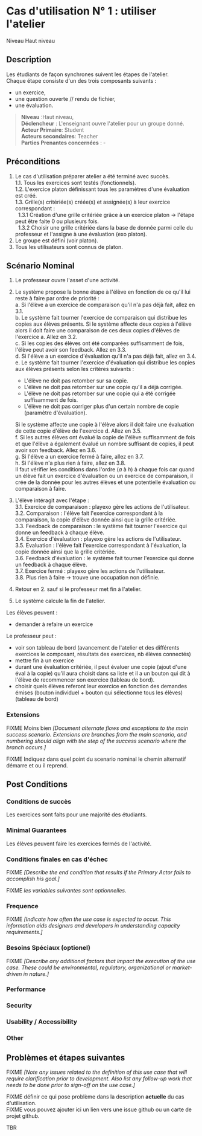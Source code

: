 
# Cas d'utilisation N° 1 :  utiliser l'atelier 

Niveau Haut niveau

##  Description

Les étudiants de façon synchrones suivent les étapes de l'atelier.  
Chaque étape consiste d'un des trois composants suivants :  
- un exercice,
- une question ouverte // rendu de fichier,  
- une évaluation.


> **Niveau** :Haut niveau,  
> **Déclencheur** : L'enseignant ouvre l'atelier pour un groupe donné.  
> **Acteur Primaire**:  Student  
> **Acteurs secondaires**: Teacher  
> **Parties Prenantes concernées** : -   


## Préconditions

1. Le cas d'utilisation préparer atelier a été terminé avec succès.  
    1.1. Tous les exercices sont testés (fonctionnels).  
    1.2. L'exercice platon définissant tous les paramètres d'une évaluation est créé.  
    1.3. Grille(s) critériée(s) créée(s) et assignée(s) à leur exercice correspondant :  
    &nbsp; 1.3.1 Création d'une grille critériée grâce à un exercice platon -> l'étape peut être faite 0 ou plusieurs fois.  
    &nbsp; 1.3.2 Choisir une grille critériée dans la base de donnée parmi celle du professeur et l'assigne à une évaluation (exo platon).  
2. Le groupe est défini (voir platon).  
3. Tous les utilisateurs sont connus de platon.  



## Scénario Nominal

1. Le professeur ouvre l'asset d'une activité.  
2. Le système propose la bonne étape à l'élève en fonction de ce qu'il lui reste à faire par ordre de priorité :  
    a. Si l'élève a un exercice de comparaison qu'il n'a pas déjà fait, allez en 3.1.  
    b. Le système fait tourner l'exercice de comparaison qui distribue les copies aux élèves présents. Si le système affecte deux copies à l'élève alors il doit faire une comparaison de ces deux copies d'élèves de l'exercice a. Allez en 3.2.  
    c. Si les copies des élèves ont été comparées suffisamment de fois, l'élève peut avoir son feedback. Allez en 3.3.  
    d. Si l'élève a un exercice d'évaluation qu'il n'a pas déjà fait, allez en 3.4.  
    e. Le système fait tourner l'exercice d'évaluation qui distribue les copies aux élèves présents selon les critères suivants :  
    * L'élève ne doit pas retomber sur sa copie.  
    * L'élève ne doit pas retomber sur une copie qu'il a déjà corrigée.  
    * L'élève ne doit pas retomber sur une copie qui a été corrigée suffisamment de fois.  
    * L'élève ne doit pas corriger plus d'un certain nombre de copie (paramètre d'évaluation).  
    
    Si le système affecte une copie à l'élève alors il doit faire une évaluation de cette copie d'élève de l'exercice d. Allez en 3.5.  
    f. Si les autres élèves ont évalué la copie de l'élève suffisamment de fois et que l'élève a également évalué un nombre suffisant de copies, il peut avoir son feedback. Allez en 3.6.  
    g. Si l'élève a un exercice fermé à faire, allez en 3.7.  
    h. Si l'élève n'a plus rien à faire, allez en 3.8.  
    Il faut vérifier les conditions dans l'ordre (*a* à *h*) à chaque fois car quand un élève fait un exercice d'évaluation ou un exercice de comparaison, il crée de la donnée pour les autres élèves et une potentielle évaluation ou comparaison à faire.  
3. L'élève intéragit avec l'étape :  
    3.1. Exercice de comparaison : playexo gère les actions de l'utilisateur.  
    3.2. Comparaison : l'élève fait l'exercice correspondant à la comparaison, la copie d'élève donnée ainsi que la grille critériée.  
    3.3. Feedback de comparaison : le système fait tourner l'exercice qui donne un feedback à chaque élève.  
    3.4. Exercice d'évaluation : playexo gère les actions de l'utilisateur.  
    3.5. Evaluation : l'élève fait l'exercice correspondant à l'évaluation, la copie donnée ainsi que la grille critériée.  
    3.6. Feedback d'évaluation : le système fait tourner l'exercice qui donne un feedback à chaque élève.  
    3.7. Exercice fermé : playexo gère les actions de l'utilisateur.  
    3.8. Plus rien à faire -> trouve une occupation non définie.  
4. Retour en 2. sauf si le professeur met fin à l'atelier.  
5. Le système calcule la fin de l'atelier.  


Les élèves peuvent :
* demander à refaire un exercice  

Le professeur peut :
* voir son tableau de bord (avancement de l'atelier et des différents exercices le composant, résultats des exercices, nb élèves connectés)  
* mettre fin à un exercice  
* durant une évaluation critériée, il peut évaluer une copie (ajout d'une éval à la copie) qu'il aura choisit dans sa liste 
et il a un bouton qui dit à l'élève de recommencer son exercice (tableau de bord).  
* choisir quels élèves referont leur exercice en fonction des demandes émises (bouton individuel + bouton qui sélectionne tous les élèves) (tableau de bord)  



### Extensions
FIXME Moins bien _[Document alternate flows and exceptions to the main success scenario. Extensions are branches from the main scenario, and numbering should align with the step of the success scenario where the branch occurs.]_

FIXME Indiquez dans quel point du scenario nominal le chemin alternatif démarre et ou il reprend.


## Post Conditions
### Conditions de succès 
Les exercices sont faits pour une majorité des étudiants. 

### Minimal Guarantees
Les élèves peuvent faire les exercices fermés de l'activité.

### Conditions finales en cas d'échec
FIXME _[Describe the end condition that results if the Primary Actor fails to accomplish his goal.]_


FIXME _les variables suivantes sont optionnelles._

### Frequence
FIXME _[Indicate how often the use case is expected to occur. This information aids designers and developers in understanding capacity requirements.]_   
### Besoins Spéciaux (optionel)  
FIXME _[Describe any additional factors that impact the execution of the use case. These could be environmental, regulatory, organizational or market-driven in nature.]_  
### Performance  
### Security  
### Usability / Accessibility  
### Other  

##  Problèmes et étapes suivantes  
FIXME _[Note any issues related to the definition of this use case that will require clarification prior to development. Also list any follow-up work that needs to be done prior to sign-off on the use case.]_  

FIXME définir ce qui pose problème dans la description **actuelle** du cas d'utilisation.  
FIXME vous pouvez ajouter ici un lien vers une issue github ou un carte de projet github.

TBR
